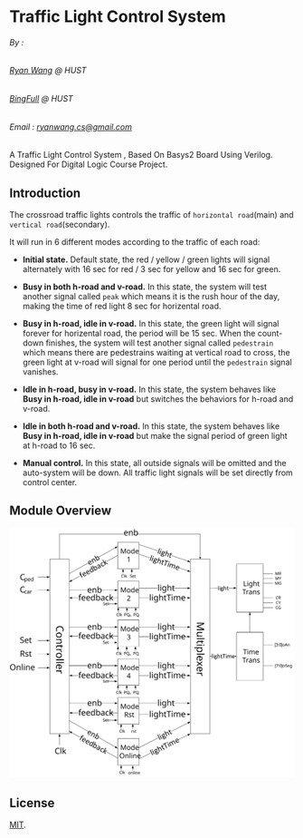 # Traffic Light Control System
###### By : 
###### [Ryan Wang](https://github.com/RyanWangGit) @ HUST
###### [BingFull](https://github.com/BingFull) @ HUST
###### Email : ryanwang.cs@gmail.com

A Traffic Light Control System , Based On Basys2 Board Using Verilog. Designed For Digital Logic Course Project.

## Introduction
The crossroad traffic lights controls the traffic of `horizontal road`(main) and `vertical road`(secondary).

It will run in 6 different modes according to the traffic of each road:

* **Initial state.** Default state, the red / yellow / green lights will signal alternately with 16 sec for red / 3 sec for yellow and 16 sec for green.

* **Busy in both h-road and v-road.** In this state, the system will test another signal called `peak` which means it is the rush hour of the day, making the time of red light 8 sec for horizental road.

* **Busy in h-road, idle in v-road.** In this state, the green light will signal forever for horizental road, the period will be 15 sec. When the count-down finishes, the system will test another signal called `pedestrain` which means there are pedestrains waiting at vertical road to cross, the green light at v-road will signal for one period until the `pedestrain` signal vanishes.

* **Idle in h-road, busy in v-road.** In this state, the system behaves like **Busy in h-road, idle in v-road** but switches the behaviors for h-road and v-road.

* **Idle in both h-road and v-road.** In this state, the system behaves like **Busy in h-road, idle in v-road** but make the signal period of green light at h-road to 16 sec.

* **Manual control.** In this state, all outside signals will be omitted and the auto-system will be down. All traffic light signals will be set directly from control center.

## Module Overview
<p align="center">
  <img alt="Overview" src="https://raw.githubusercontent.com/RyanWangGit/Traffic-Light-Control-System/master/overview.svg?sanitize=true" />  
</p>

## License
[MIT](https://github.com/RyanWangGit/Traffic-Light-Control-System/blob/master/LICENSE).

